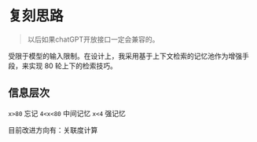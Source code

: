 # 复刻思路

> 以后如果chatGPT开放接口一定会兼容的。

受限于模型的输入限制。在设计上，我采用基于上下文检索的记忆池作为增强手段，来实现 80 轮上下的检索技巧。

## 信息层次

`x>80` 忘记
`4<x<80` 中间记忆
`x<4` 强记忆

目前改进方向有：关联度计算